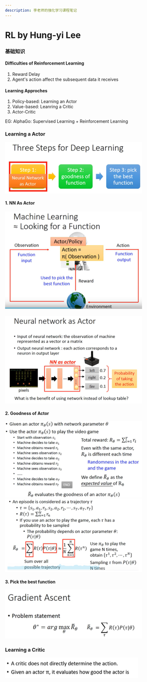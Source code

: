 ```yaml
---
description: 李老师的强化学习课程笔记
---
```


# RL by Hung-yi Lee

### 基础知识

#### Difficulties of Reinforcement Learning

1.  Reward Delay
2. Agent's action affect the subsequent data it receives

#### **Learning Approches**

1. Policy-based: Learning an Actor
2. Value-based: Leanring a Critic
3. Actor-Critic

EG: AlphaGo: Supervised Learning + Reinforcement Learning



### Learning a Actor

<img src="https://raw.githubusercontent.com/wang-piaoliang/gitbookimagerepo/master/haohaoxuexi/image-20200921170011430.png" width="450" > 

#### 1. NN As Actor 

<img src="https://raw.githubusercontent.com/wang-piaoliang/gitbookimagerepo/master/haohaoxuexi/image-20200921170045645.png" width="450" />

####  

<img src="https://raw.githubusercontent.com/wang-piaoliang/gitbookimagerepo/master/haohaoxuexi/image-20200921170410646.png" width="450" /> 

#### 2. Goodness of Actor 

<img src="https://raw.githubusercontent.com/wang-piaoliang/gitbookimagerepo/master/haohaoxuexi/image-20200921170600541.png" width="450" />

<img src="https://raw.githubusercontent.com/wang-piaoliang/gitbookimagerepo/master/haohaoxuexi/image-20200921170640392.png" width="450" />

#### 3. Pick the best function

<img src="https://raw.githubusercontent.com/wang-piaoliang/gitbookimagerepo/master/haohaoxuexi/image-20200921170723046.png" width="450" />

### Learning a Critic

<img src="https://raw.githubusercontent.com/wang-piaoliang/gitbookimagerepo/master/haohaoxuexi/image-20200921170749675.png" style="zoom:50%;" />


